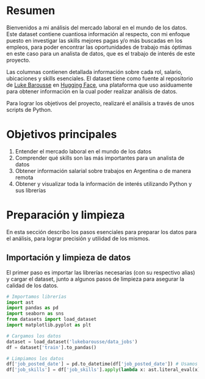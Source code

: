 # Resumen

Bienvenidos a mi análisis del mercado laboral en el mundo de los datos. Este dataset contiene cuantiosa información al respecto, con mi enfoque puesto en investigar las skills mejores pagas y/o más buscadas en los empleos, para poder encontrar las oportunidades de trabajo más óptimas en este caso para un analista de datos, que es el trabajo de interés de este proyecto.

Las columnas contienen detallada información sobre cada rol, salario, ubicaciones y skills esenciales. El dataset tiene como fuente al repositorio de [Luke Barousse](https://huggingface.co/datasets/lukebarousse/data_jobs) en [Hugging Face](https://huggingface.co), una plataforma que uso asiduamente para obtener información en la cual poder realizar análisis de datos.

Para lograr los objetivos del proyecto, realizaré el análisis a través de unos scripts de Python.

# Objetivos principales
1. Entender el mercado laboral en el mundo de los datos
2. Comprender qué skills son las más importantes para un analista de datos
3. Obtener información salarial sobre trabajos en Argentina o de manera remota
4. Obtener y visualizar toda la información de interés utilizando Python y sus librerías


# Preparación y limpieza

En esta sección describo los pasos esenciales para preparar los datos para el análisis, para lograr precisión y utilidad de los mismos.

## Importación y limpieza de datos

El primer paso es importar las librerías necesarias (con su respectivo alias) y cargar el dataset, junto a algunos pasos de limpieza para asegurar la calidad de los datos.

```python
# Importamos librerías
import ast
import pandas as pd
import seaborn as sns
from datasets import load_dataset
import matplotlib.pyplot as plt

# Cargamos los datos
dataset = load_dataset('lukebarousse/data_jobs')
df = dataset['train'].to_pandas()

# Limpiamos los datos
df['job_posted_date'] = pd.to_datetime(df['job_posted_date']) # Usamos una función de Pandas para transformar la columna de 'str' a 'datetime'
df['job_skills'] = df['job_skills'].apply(lambda x: ast.literal_eval(x) if pd.notna(x) else x) # Usamos un módulo de Python para transformar la columna de 'str' a 'list'
```
